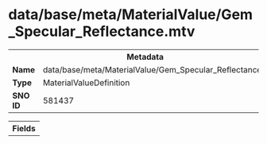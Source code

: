 <h1>data/base/meta/MaterialValue/Gem_Specular_Reflectance.mtv</h1><table><tr><th colspan="100%">Metadata</th></tr><tr><td><b>Name</b></td><td>data/base/meta/MaterialValue/Gem_Specular_Reflectance.mtv</td></tr><tr><td><b>Type</b></td><td>MaterialValueDefinition</td></tr><tr><td><b>SNO ID</b></td><td>581437</td></tr></table>

<table><tr><th colspan="100%">Fields</th></tr></table>

